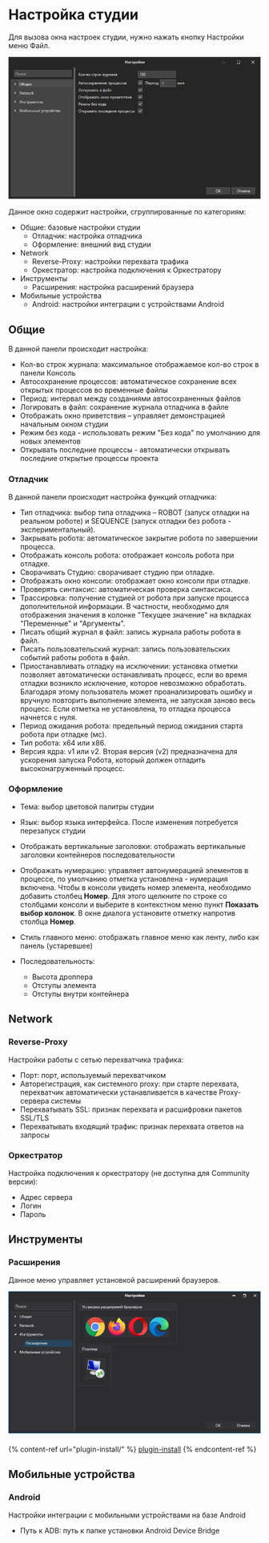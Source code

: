 # Настройка студии

Для вызова окна настроек студии, нужно нажать кнопку Настройки меню Файл.

![](<../../.gitbook/assets/image (668).png>)

Данное окно содержит настройки, сгруппированные по категориям:

* Общие: базовые настройки студии
  * Отладчик: настройка отладчика
  * Оформление: внешний вид студии
* Network
  * Reverse-Proxy: настройки перехвата трафика
  * Оркестратор: настройка подключения к Оркестратору
* Инструменты
  * Расширения: настройка расширений браузера
* Мобильные устройства
  * Android: настройки интеграции с устройствами Android

## Общие

В данной панели происходит настройка:

* Кол-во строк журнала: максимальное отображаемое кол-во строк в панели Консоль
* Автосохранение процессов: автоматическое сохранение всех открытых процессов во временные файлы
* Период: интервал между созданиями автосохраненных файлов
* Логировать в файл: сохранение журнала отладчика в файле
* Отображать окно приветствия – управляет демонстрацией начальным окном студии
* Режим без кода - использовать режим "Без кода" по умолчанию для новых элементов
* Открывать последние процессы - автоматически открывать последние открытые процессы проекта

### Отладчик

В данной панели происходит настройка функций отладчика:

* Тип отладчика: выбор типа отладчика – ROBOT (запуск отладки на реальном роботе) и SEQUENCE (запуск отладки без робота - экспериментальный).
* Закрывать робота: автоматическое закрытие робота по завершении процесса.
* Отображать консоль робота: отображает консоль робота при отладке.
* Сворачивать Студию: сворачивает студию при отладке.
* Отображать окно консоли: отображает окно консоли при отладке.
* Проверять синтаксис: автоматическая проверка синтаксиса.
* Трассировка: получение студией от робота при запуске процесса дополнительной информации. В частности, необходимо для отображения значения в колонке "Текущее значение" на вкладках "Переменные" и "Аргументы". 
* Писать общий журнал в файл: запись журнала работы робота в файл.
* Писать пользовательский журнал: запись пользовательских событий работы робота в файл.
* Приостанавливать отладку на исключении: установка отметки позволяет автоматически останавливать процесс, если во время отладки возникло исключение, которое невозможно обработать. Благодаря этому пользователь может проанализировать ошибку и вручную повторить выполнение элемента, не запуская заново весь процесс. Если отметка не установлена, то отладка процесса начнется с нуля.
* Период ожидания робота: предельный период ожидания старта робота при отладке (мс).
* Тип робота: x64 или x86.
* Версия ядра: v1 или v2. Вторая версия (v2) предназначена для ускорения запуска Робота, который должен отладить высоконагруженный процесс. 

### Оформление

* Тема: выбор цветовой палитры студии
* Язык: выбор языка интерфейса. После изменения потребуется перезапуск студии
* Отображать вертикальные заголовки: отображать вертикальные заголовки контейнеров последовательности
* Отображать нумерацию: управляет автонумерацией элементов в процессе, по умолчанию отметка установлена - нумерация включена. Чтобы в консоли увидеть номер элемента, необходимо добавить столбец **Номер**. Для этого щелкните по строке со столбцами консоли и выберите в контекстном меню пункт **Показать выбор колонок**. В окне диалога установите отметку напротив столбца **Номер**. 

* Стиль главного меню: отображать главное меню как ленту, либо как панель (устаревшее)
* Последовательность:
  * Высота дроппера
  * Отступы элемента
  * Отступы внутри контейнера

## Network

### Reverse-Proxy

Настройки работы с сетью перехватчика трафика:

* Порт: порт, используемый перехватчиком
* Авторегистрация, как системного proxy: при старте перехвата, перехватчик автоматически устанавливается в качестве Proxy-сервера системы
* Перехватывать SSL: признак перехвата и расшифровки пакетов SSL/TLS
* Перехватывать входящий трафик: признак перехвата ответов на запросы

### Оркестратор

Настройка подключения к оркестратору (не доступна для Community версии):

* Адрес сервера
* Логин
* Пароль

## Инструменты

### Расширения

Данное меню управляет установкой расширений браузеров.

![](<../../.gitbook/assets/image (700).png>)

####

{% content-ref url="plugin-install/" %}
[plugin-install](plugin-install/)
{% endcontent-ref %}

## Мобильные устройства

### Android

Настройки интеграции с мобильными устройствами на базе Android

* Путь к ADB: путь к папке установки Android Device Bridge
